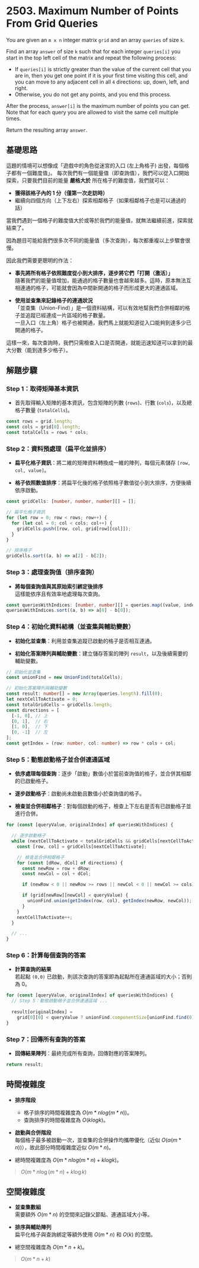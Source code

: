 # 2503. Maximum Number of Points From Grid Queries

You are given an `m x n` integer matrix `grid` and an array `queries` of size `k`.

Find an array `answer` of size `k` such that for each integer `queries[i]` you start in the top left cell of the matrix and repeat the following process:

- If `queries[i]` is strictly greater than the value of the current cell that you are in, 
  then you get one point if it is your first time visiting this cell, 
  and you can move to any adjacent cell in all `4` directions: up, down, left, and right.
- Otherwise, you do not get any points, and you end this process.

After the process, `answer[i]` is the maximum number of points you can get. 
Note that for each query you are allowed to visit the same cell multiple times.

Return the resulting array `answer`.

## 基礎思路

這題的情境可以想像成「遊戲中的角色從迷宮的入口 (左上角格子) 出發，每個格子都有一個難度值」。
每次我們有一個能量值（即查詢值），我們可以從入口開始探索，只要我們目前的能量 **嚴格大於** 所在格子的難度值，我們就可以：

- **獲得該格子內的 1 分（僅第一次走訪時）**
- 繼續向四個方向（上下左右）探索相鄰格子（如果相鄰格子也是可以通過的話）

當我們遇到一個格子的難度值大於或等於我們的能量值，就無法繼續前進，探索就結束了。

因為題目可能給我們很多次不同的能量值（多次查詢），每次都重複以上步驟會很慢。

因此我們需要更聰明的作法：

- **事先將所有格子依照難度從小到大排序，逐步將它們「打開（激活）」**  
  隨著我們的能量值增加，能通過的格子數量也會越來越多。這時，原本無法互相連通的格子，可能就會因為中間新開通的格子而形成更大的連通區域。

- **使用並查集來記錄格子的連通狀況**  
  「並查集（Union-Find）」是一個資料結構，可以有效地幫我們合併相鄰的格子並追蹤已經連成一片區域的格子數量。  
  一旦入口（左上角）格子也被開通，我們馬上就能知道從入口能夠到達多少已開通的格子。

這樣一來，每次查詢時，我們只需檢查入口是否開通，就能迅速知道可以拿到的最大分數（能到達多少格子）。

## 解題步驟

### Step 1：取得矩陣基本資訊

- 首先取得輸入矩陣的基本資訊，包含矩陣的列數 (`rows`)、行數 (`cols`)，以及總格子數量 (`totalCells`)。

```typescript
const rows = grid.length;
const cols = grid[0].length;
const totalCells = rows * cols;
```

### Step 2：資料預處理（扁平化並排序）

- **扁平化格子資訊**：將二維的矩陣資料轉換成一維的陣列，每個元素儲存 `[row, col, value]`。

- **格子依照數值排序**：將扁平化後的格子依照格子數值從小到大排序，方便後續依序啟動。

```typescript
const gridCells: [number, number, number][] = [];

// 扁平化格子資訊
for (let row = 0; row < rows; row++) {
  for (let col = 0; col < cols; col++) {
    gridCells.push([row, col, grid[row][col]]);
  }
}

// 排序格子
gridCells.sort((a, b) => a[2] - b[2]);
```

### Step 3：處理查詢值（排序查詢）

- **將每個查詢值與其原始索引綁定後排序**  
  這樣能依序且有效率地處理每次查詢。

```typescript
const queriesWithIndices: [number, number][] = queries.map((value, index) => [value, index]);
queriesWithIndices.sort((a, b) => a[0] - b[0]);
```

### Step 4：初始化資料結構（並查集與輔助變數）

- **初始化並查集**：利用並查集追蹤已啟動的格子是否相互連通。

- **初始化答案陣列與輔助變數**：建立儲存答案的陣列 `result`，以及後續需要的輔助變數。

```typescript
// 初始化並查集
const unionFind = new UnionFind(totalCells);

// 初始化答案陣列與輔助變數
const result: number[] = new Array(queries.length).fill(0);
let nextCellToActivate = 0;
const totalGridCells = gridCells.length;
const directions = [
  [-1, 0], // 上
  [0, 1],  // 右
  [1, 0],  // 下
  [0, -1]  // 左
];
const getIndex = (row: number, col: number) => row * cols + col;
```

### Step 5：動態啟動格子並合併連通區域

- **依序處理每個查詢**：逐步「啟動」數值小於當前查詢值的格子，並合併其相鄰的已啟動格子。

- **逐步啟動格子**：啟動尚未啟動且數值小於查詢值的格子。

- **檢查並合併相鄰格子**：對每個啟動的格子，檢查上下左右是否有已啟動格子並進行合併。

```typescript
for (const [queryValue, originalIndex] of queriesWithIndices) {

  // 逐步啟動格子
  while (nextCellToActivate < totalGridCells && gridCells[nextCellToActivate][2] < queryValue) {
    const [row, col] = gridCells[nextCellToActivate];

    // 檢查並合併相鄰格子
    for (const [dRow, dCol] of directions) {
      const newRow = row + dRow;
      const newCol = col + dCol;

      if (newRow < 0 || newRow >= rows || newCol < 0 || newCol >= cols) continue;

      if (grid[newRow][newCol] < queryValue) {
        unionFind.union(getIndex(row, col), getIndex(newRow, newCol));
      }
    }
    nextCellToActivate++;
  }

  // ...
}
```

### Step 6：計算每個查詢的答案

- **計算查詢的結果**  
  若起點 `(0,0)` 已啟動，則該次查詢的答案即為起點所在連通區域的大小；否則為 0。

```typescript
for (const [queryValue, originalIndex] of queriesWithIndices) {
  // Step 5：動態啟動格子並合併連通區域 ...
  
  result[originalIndex] =
    grid[0][0] < queryValue ? unionFind.componentSize[unionFind.find(0)] : 0;
}
```

### Step 7：回傳所有查詢的答案

- **回傳結果陣列**：最終完成所有查詢，回傳對應的答案陣列。

```typescript
return result;
```

## 時間複雜度

- **排序階段**
  - 格子排序的時間複雜度為 $O(m * n log(m * n))$。
  - 查詢排序的時間複雜度為 $O(k log k)$。

- **啟動與合併階段**  
  每個格子最多被啟動一次，並查集的合併操作均攜帶優化（近似 $O(α(m * n))$），故此部分時間複雜度近似 $O(m * n)$。

- 總時間複雜度為 $O(m * n log(m * n) + k log k)$。

> $O(m * n \log(m * n) + k \log k)$

## 空間複雜度

- **並查集數組**  
  需要額外 $O(m * n)$ 的空間來記錄父節點、連通區域大小等。

- **排序與輔助陣列**  
  扁平化格子與查詢綁定等額外使用 $O(m * n)$ 和 $O(k)$ 的空間。

- 總空間複雜度為 $O(m * n + k)$。

> $O(m * n + k)$
